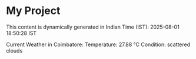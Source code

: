 # My Project

This content is dynamically generated in Indian Time (IST): 2025-08-01 18:50:28 IST


Current Weather in Coimbatore:
Temperature: 27.88 °C
Condition: scattered clouds
